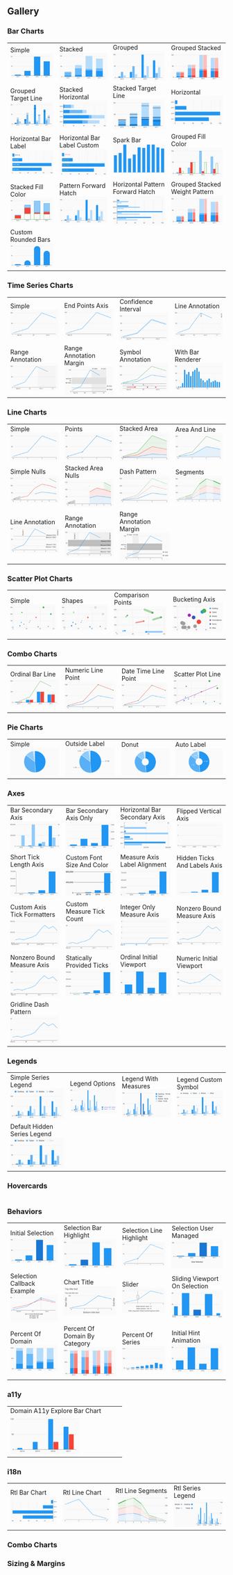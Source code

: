 ## Gallery

[//]: (Do_NOT_modify_gallery__generate_from_code)
[//]: (START_EXAMPLES)

### Bar Charts

| | | | |
| --- | --- | --- | --- |
| Simple<br>[![](example/bar_charts/simple_thumb.png)](example/bar_charts/simple) | Stacked<br>[![](example/bar_charts/stacked_thumb.png)](example/bar_charts/stacked) | Grouped<br>[![](example/bar_charts/grouped_thumb.png)](example/bar_charts/grouped) | Grouped Stacked<br>[![](example/bar_charts/grouped_stacked_thumb.png)](example/bar_charts/grouped_stacked) |
| Grouped Target Line<br>[![](example/bar_charts/grouped_target_line_thumb.png)](example/bar_charts/grouped_target_line) | Stacked Horizontal<br>[![](example/bar_charts/stacked_horizontal_thumb.png)](example/bar_charts/stacked_horizontal) | Stacked Target Line<br>[![](example/bar_charts/stacked_target_line_thumb.png)](example/bar_charts/stacked_target_line) | Horizontal<br>[![](example/bar_charts/horizontal_thumb.png)](example/bar_charts/horizontal) |
| Horizontal Bar Label<br>[![](example/bar_charts/horizontal_bar_label_thumb.png)](example/bar_charts/horizontal_bar_label) | Horizontal Bar Label Custom<br>[![](example/bar_charts/horizontal_bar_label_custom_thumb.png)](example/bar_charts/horizontal_bar_label_custom) | Spark Bar<br>[![](example/bar_charts/spark_bar_thumb.png)](example/bar_charts/spark_bar) | Grouped Fill Color<br>[![](example/bar_charts/grouped_fill_color_thumb.png)](example/bar_charts/grouped_fill_color) |
| Stacked Fill Color<br>[![](example/bar_charts/stacked_fill_color_thumb.png)](example/bar_charts/stacked_fill_color) | Pattern Forward Hatch<br>[![](example/bar_charts/pattern_forward_hatch_thumb.png)](example/bar_charts/pattern_forward_hatch) | Horizontal Pattern Forward Hatch<br>[![](example/bar_charts/horizontal_pattern_forward_hatch_thumb.png)](example/bar_charts/horizontal_pattern_forward_hatch) | Grouped Stacked Weight Pattern<br>[![](example/bar_charts/grouped_stacked_weight_pattern_thumb.png)](example/bar_charts/grouped_stacked_weight_pattern) |
| Custom Rounded Bars<br>[![](example/bar_charts/custom_rounded_bars_thumb.png)](example/bar_charts/custom_rounded_bars) | | | |


### Time Series Charts

| | | | |
| --- | --- | --- | --- |
| Simple<br>[![](example/time_series_charts/simple_thumb.png)](example/time_series_charts/simple) | End Points Axis<br>[![](example/time_series_charts/end_points_axis_thumb.png)](example/time_series_charts/end_points_axis) | Confidence Interval<br>[![](example/time_series_charts/confidence_interval_thumb.png)](example/time_series_charts/confidence_interval) | Line Annotation<br>[![](example/time_series_charts/line_annotation_thumb.png)](example/time_series_charts/line_annotation) |
| Range Annotation<br>[![](example/time_series_charts/range_annotation_thumb.png)](example/time_series_charts/range_annotation) | Range Annotation Margin<br>[![](example/time_series_charts/range_annotation_margin_thumb.png)](example/time_series_charts/range_annotation_margin) | Symbol Annotation<br>[![](example/time_series_charts/symbol_annotation_thumb.png)](example/time_series_charts/symbol_annotation) | With Bar Renderer<br>[![](example/time_series_charts/with_bar_renderer_thumb.png)](example/time_series_charts/with_bar_renderer) |


### Line Charts

| | | | |
| --- | --- | --- | --- |
| Simple<br>[![](example/line_charts/simple_thumb.png)](example/line_charts/simple) | Points<br>[![](example/line_charts/points_thumb.png)](example/line_charts/points) | Stacked Area<br>[![](example/line_charts/stacked_area_thumb.png)](example/line_charts/stacked_area) | Area And Line<br>[![](example/line_charts/area_and_line_thumb.png)](example/line_charts/area_and_line) |
| Simple Nulls<br>[![](example/line_charts/simple_nulls_thumb.png)](example/line_charts/simple_nulls) | Stacked Area Nulls<br>[![](example/line_charts/stacked_area_nulls_thumb.png)](example/line_charts/stacked_area_nulls) | Dash Pattern<br>[![](example/line_charts/dash_pattern_thumb.png)](example/line_charts/dash_pattern) | Segments<br>[![](example/line_charts/segments_thumb.png)](example/line_charts/segments) |
| Line Annotation<br>[![](example/line_charts/line_annotation_thumb.png)](example/line_charts/line_annotation) | Range Annotation<br>[![](example/line_charts/range_annotation_thumb.png)](example/line_charts/range_annotation) | Range Annotation Margin<br>[![](example/line_charts/range_annotation_margin_thumb.png)](example/line_charts/range_annotation_margin) | |


### Scatter Plot Charts

| | | | |
| --- | --- | --- | --- |
| Simple<br>[![](example/scatter_plot_charts/simple_thumb.png)](example/scatter_plot_charts/simple) | Shapes<br>[![](example/scatter_plot_charts/shapes_thumb.png)](example/scatter_plot_charts/shapes) | Comparison Points<br>[![](example/scatter_plot_charts/comparison_points_thumb.png)](example/scatter_plot_charts/comparison_points) | Bucketing Axis<br>[![](example/scatter_plot_charts/bucketing_axis_thumb.png)](example/scatter_plot_charts/bucketing_axis) |


### Combo Charts

| | | | |
| --- | --- | --- | --- |
| Ordinal Bar Line<br>[![](example/combo_charts/ordinal_bar_line_thumb.png)](example/combo_charts/ordinal_bar_line) | Numeric Line Point<br>[![](example/combo_charts/numeric_line_point_thumb.png)](example/combo_charts/numeric_line_point) | Date Time Line Point<br>[![](example/combo_charts/date_time_line_point_thumb.png)](example/combo_charts/date_time_line_point) | Scatter Plot Line<br>[![](example/combo_charts/scatter_plot_line_thumb.png)](example/combo_charts/scatter_plot_line) |


### Pie Charts

| | | | |
| --- | --- | --- | --- |
| Simple<br>[![](example/pie_charts/simple_thumb.png)](example/pie_charts/simple) | Outside Label<br>[![](example/pie_charts/outside_label_thumb.png)](example/pie_charts/outside_label) | Donut<br>[![](example/pie_charts/donut_thumb.png)](example/pie_charts/donut) | Auto Label<br>[![](example/pie_charts/auto_label_thumb.png)](example/pie_charts/auto_label) |


### Axes

| | | | |
| --- | --- | --- | --- |
| Bar Secondary Axis<br>[![](example/axes/bar_secondary_axis_thumb.png)](example/axes/bar_secondary_axis) | Bar Secondary Axis Only<br>[![](example/axes/bar_secondary_axis_only_thumb.png)](example/axes/bar_secondary_axis_only) | Horizontal Bar Secondary Axis<br>[![](example/axes/horizontal_bar_secondary_axis_thumb.png)](example/axes/horizontal_bar_secondary_axis) | Flipped Vertical Axis<br>[![](example/axes/flipped_vertical_axis_thumb.png)](example/axes/flipped_vertical_axis) |
| Short Tick Length Axis<br>[![](example/axes/short_tick_length_axis_thumb.png)](example/axes/short_tick_length_axis) | Custom Font Size And Color<br>[![](example/axes/custom_font_size_and_color_thumb.png)](example/axes/custom_font_size_and_color) | Measure Axis Label Alignment<br>[![](example/axes/measure_axis_label_alignment_thumb.png)](example/axes/measure_axis_label_alignment) | Hidden Ticks And Labels Axis<br>[![](example/axes/hidden_ticks_and_labels_axis_thumb.png)](example/axes/hidden_ticks_and_labels_axis) |
| Custom Axis Tick Formatters<br>[![](example/axes/custom_axis_tick_formatters_thumb.png)](example/axes/custom_axis_tick_formatters) | Custom Measure Tick Count<br>[![](example/axes/custom_measure_tick_count_thumb.png)](example/axes/custom_measure_tick_count) | Integer Only Measure Axis<br>[![](example/axes/integer_only_measure_axis_thumb.png)](example/axes/integer_only_measure_axis) | Nonzero Bound Measure Axis<br>[![](example/axes/nonzero_bound_measure_axis_thumb.png)](example/axes/nonzero_bound_measure_axis) |
| Nonzero Bound Measure Axis<br>[![](example/axes/nonzero_bound_measure_axis_thumb.png)](example/axes/nonzero_bound_measure_axis) | Statically Provided Ticks<br>[![](example/axes/statically_provided_ticks_thumb.png)](example/axes/statically_provided_ticks) | Ordinal Initial Viewport<br>[![](example/axes/ordinal_initial_viewport_thumb.png)](example/axes/ordinal_initial_viewport) | Numeric Initial Viewport<br>[![](example/axes/numeric_initial_viewport_thumb.png)](example/axes/numeric_initial_viewport) |
| Gridline Dash Pattern<br>[![](example/axes/gridline_dash_pattern_thumb.png)](example/axes/gridline_dash_pattern) | | | |


### Legends

| | | | |
| --- | --- | --- | --- |
| Simple Series Legend<br>[![](example/legends/simple_series_legend_thumb.png)](example/legends/simple_series_legend) | Legend Options<br>[![](example/legends/legend_options_thumb.png)](example/legends/legend_options) | Legend With Measures<br>[![](example/legends/legend_with_measures_thumb.png)](example/legends/legend_with_measures) | Legend Custom Symbol<br>[![](example/legends/legend_custom_symbol_thumb.png)](example/legends/legend_custom_symbol) |
| Default Hidden Series Legend<br>[![](example/legends/default_hidden_series_legend_thumb.png)](example/legends/default_hidden_series_legend) | | | |


### Hovercards

| | | | |
| --- | --- | --- | --- |


### Behaviors

| | | | |
| --- | --- | --- | --- |
| Initial Selection<br>[![](example/behaviors/initial_selection_thumb.png)](example/behaviors/initial_selection) | Selection Bar Highlight<br>[![](example/behaviors/selection_bar_highlight_thumb.png)](example/behaviors/selection_bar_highlight) | Selection Line Highlight<br>[![](example/behaviors/selection_line_highlight_thumb.png)](example/behaviors/selection_line_highlight) | Selection User Managed<br>[![](example/behaviors/selection_user_managed_thumb.png)](example/behaviors/selection_user_managed) |
| Selection Callback Example<br>[![](example/behaviors/selection_callback_example_thumb.png)](example/behaviors/selection_callback_example) | Chart Title<br>[![](example/behaviors/chart_title_thumb.png)](example/behaviors/chart_title) | Slider<br>[![](example/behaviors/slider_thumb.png)](example/behaviors/slider) | Sliding Viewport On Selection<br>[![](example/behaviors/sliding_viewport_on_selection_thumb.png)](example/behaviors/sliding_viewport_on_selection) |
| Percent Of Domain<br>[![](example/behaviors/percent_of_domain_thumb.png)](example/behaviors/percent_of_domain) | Percent Of Domain By Category<br>[![](example/behaviors/percent_of_domain_by_category_thumb.png)](example/behaviors/percent_of_domain_by_category) | Percent Of Series<br>[![](example/behaviors/percent_of_series_thumb.png)](example/behaviors/percent_of_series) | Initial Hint Animation<br>[![](example/behaviors/initial_hint_animation_thumb.png)](example/behaviors/initial_hint_animation) |


### a11y

| | | | |
| --- | --- | --- | --- |
| Domain A11y Explore Bar Chart<br>[![](example/a11ys/domain_a11y_explore_bar_chart_thumb.png)](example/a11ys/domain_a11y_explore_bar_chart) | | | |


### i18n

| | | | |
| --- | --- | --- | --- |
| Rtl Bar Chart<br>[![](example/i18ns/rtl_bar_chart_thumb.png)](example/i18ns/rtl_bar_chart) | Rtl Line Chart<br>[![](example/i18ns/rtl_line_chart_thumb.png)](example/i18ns/rtl_line_chart) | Rtl Line Segments<br>[![](example/i18ns/rtl_line_segments_thumb.png)](example/i18ns/rtl_line_segments) | Rtl Series Legend<br>[![](example/i18ns/rtl_series_legend_thumb.png)](example/i18ns/rtl_series_legend) |

[//]: (END_EXAMPLES)

### Combo Charts

### Sizing & Margins
